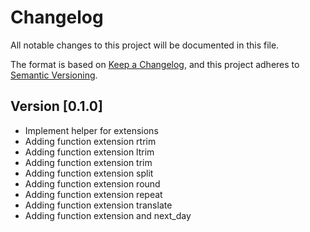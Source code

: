 # Changelog
All notable changes to this project will be documented in this file.

The format is based on [Keep a Changelog](https://keepachangelog.com/en/1.0.0/),
and this project adheres to [Semantic Versioning](https://semver.org/spec/v2.0.0.html).


Version [0.1.0]
--------------
- Implement helper for extensions 
- Adding function extension rtrim
- Adding function extension ltrim
- Adding function extension trim
- Adding function extension split
- Adding function extension round
- Adding function extension repeat
- Adding function extension translate
- Adding function extension and next_day